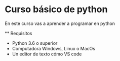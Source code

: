 # Curso básico de python

En este curso vas a aprender a programar en python

** Requisitos

- Python 3.6 o superior
- Computadora Windows, Linux o MacOs
- Un editor de texto cómo VS code